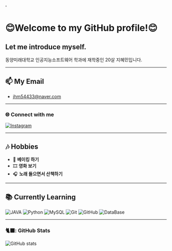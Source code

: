 '<div align="left">

# 😊Welcome to my GitHub profile!😊

## Let me introduce myself.
동양미래대학교 인공지능소프트웨어 학과에 재학중인 20살 지혜민입니다.

---

## 📫 My Email
- jhm54433@naver.com

---

### 🌐 Connect with me
[![Instagram](https://img.shields.io/badge/Instagram-%23E4405F?style=for-the-badge&logo=Instagram&logoColor=white)](https://Instagram.com/bread_soon_)

---

## 🎶 Hobbies
- 🍞 **베이킹 하기**
- 🎞️ **영화 보기**
- 🎧 **노래 들으면서 산책하기**

---

## 📚 Currently Learning
![JAVA](https://img.shields.io/badge/JAVA-007396?style=for-the-badge&logo=YourTechLogo&logoColor=white)
![Python](https://img.shields.io/badge/Python-007396?style=for-the-badge&logo=YourTechLogo&logoColor=white)
![MySQL](https://img.shields.io/badge/MySQL-007396?style=for-the-badge&logo=YourTechLogo&logoColor=white)
![Git](https://img.shields.io/badge/Git-007396?style=for-the-badge&logo=YourTechLogo&logoColor=white)
![GitHub](https://img.shields.io/badge/GitHub-007396?style=for-the-badge&logo=YourTechLogo&logoColor=white)
![DataBase](https://img.shields.io/badge/DataBase-007396?style=for-the-badge&logo=YourTechLogo&logoColor=white)

---

### 🐈‍⬛: GitHub Stats
![GitHub stats](https://github-readme-stats.vercel.app/api?username=hyemin0408&theme=algolia&show_icons=true)

</div>
